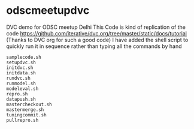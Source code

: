# odscmeetupdvc
DVC demo for ODSC meetup Delhi
This Code is kind of replication of the code https://github.com/iterative/dvc.org/tree/master/static/docs/tutorial (Thanks to DVC org for such a good code)
I have added the shell script to quickly run it in sequence rather than typing all the commands by hand
```
samplecode.sh
setupdvc.sh
initdvc.sh
initdata.sh
rundvc.sh
runmodel.sh
modeleval.sh
repro.sh
datapush.sh
mastercheckout.sh
mastermerge.sh
tuningcommit.sh
pullrepro.sh
```
